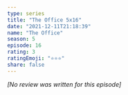 ```yaml
---
type: series
title: "The Office 5x16"
date: "2021-12-11T21:18:39"
name: "The Office"
season: 5
episode: 16
rating: 3
ratingEmoji: "⭐️⭐️⭐️"
share: false
---
```


_[No review was written for this episode]_
